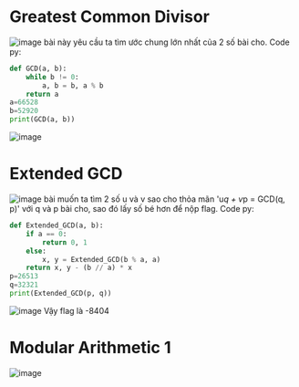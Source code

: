 # Greatest Common Divisor

![image](https://github.com/user-attachments/assets/71e229a5-6df3-4163-817e-2be43e29698f)
bài này yêu cầu ta tìm ước chung lớn nhất của 2 số bài cho. Code py:
```py
def GCD(a, b):
    while b != 0:
        a, b = b, a % b
    return a
a=66528
b=52920
print(GCD(a, b))
```
![image](https://github.com/user-attachments/assets/3146c096-eeda-4629-b4a8-118fcdac4b65)

# Extended GCD

![image](https://github.com/user-attachments/assets/b3145dee-852a-4c45-8724-fae4ba4512a6)
bài muốn ta tìm 2 số u và v sao cho thỏa mãn 'u*q + v*p = GCD(q, p)' với q và p bài cho, sao đó lấy số bé hơn để nộp flag. Code py:
```py
def Extended_GCD(a, b):
    if a == 0:
        return 0, 1
    else:
        x, y = Extended_GCD(b % a, a)
    return x, y - (b // a) * x
p=26513
q=32321
print(Extended_GCD(p, q))
```
![image](https://github.com/user-attachments/assets/1b4e4883-1a3a-4599-8b3f-be775bea8e83)
Vậy flag là -8404

# Modular Arithmetic 1

![image](https://github.com/user-attachments/assets/51e6d36c-e9d6-4478-ae61-fae25bf5e720)



